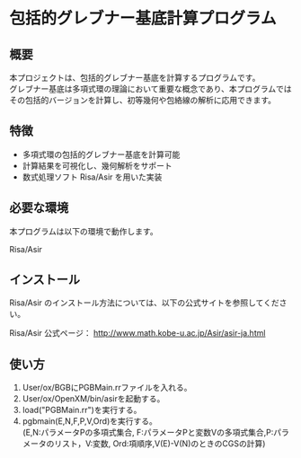 # 包括的グレブナー基底計算プログラム

## 概要

本プロジェクトは、包括的グレブナー基底を計算するプログラムです。\
グレブナー基底は多項式環の理論において重要な概念であり、本プログラムではその包括的バージョンを計算し、初等幾何や包絡線の解析に応用できます。

## 特徴

- 多項式環の包括的グレブナー基底を計算可能
- 計算結果を可視化し、幾何解析をサポート
- 数式処理ソフト Risa/Asir を用いた実装

## 必要な環境

本プログラムは以下の環境で動作します。

Risa/Asir

## インストール

Risa/Asir のインストール方法については、以下の公式サイトを参照してください。

Risa/Asir 公式ページ：
http://www.math.kobe-u.ac.jp/Asir/asir-ja.html

## 使い方

1. User/ox/BGBにPGBMain.rrファイルを入れる。
2. User/ox/OpenXM/bin/asirを起動する。
3. load("PGBMain.rr")を実行する。
4. pgbmain(E,N,F,P,V,Ord)を実行する。\
   (E,N:パラメータPの多項式集合, F:パラメータPと変数Vの多項式集合,P:パラメータのリスト，V:変数, Ord:項順序,V(E)-V(N)のときのCGSの計算)
